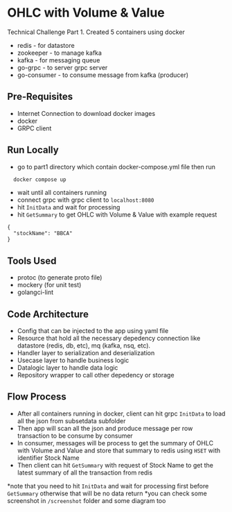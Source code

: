 
# OHLC with Volume & Value

Technical Challenge Part 1.
Created 5 containers using docker
- redis - for datastore
- zookeeper - to manage kafka
- kafka - for messaging queue
- go-grpc - to server grpc server
- go-consumer - to consume message from kafka (producer)


## Pre-Requisites

- Internet Connection to download docker images
- docker
- GRPC client

## Run Locally

- go to part1 directory which contain docker-compose.yml file then run

```bash
  docker compose up
```

- wait until all containers running
- connect grpc with grpc client to ```localhost:8080```
- hit ```InitData``` and wait for processing
- hit ```GetSummary``` to get OHLC with Volume & Value with example request
```
{
  "stockName": "BBCA"
}
```


## Tools Used

- protoc (to generate proto file)
- mockery (for unit test)
- golangci-lint
## Code Architecture

- Config that can be injected to the app using yaml file
- Resource that hold all the necessary depedency connection like datastore (redis, db, etc), mq (kafka, nsq, etc).
- Handler layer to serialization and deserialization
- Usecase layer to handle business logic
- Datalogic layer to handle data logic
- Repository wrapper to call other depedency or storage
## Flow Process

- After all containers running in docker, client can hit grpc `InitData` to load all the json from subsetdata subfolder
- Then app will scan all the json and produce message per row transaction to be consume by consumer
- In consumer, messages will be process to get the summary of OHLC with Volume and Value and store that summary to redis using `HSET` with identifier Stock Name
- Then client can hit `GetSummary` with request of Stock Name to get the latest summary of all the transaction from redis

*note that you need to hit `InitData` and wait for processing first before `GetSummary` otherwise that will be no data return
*you can check some screenshot in `/screenshot` folder and some diagram too